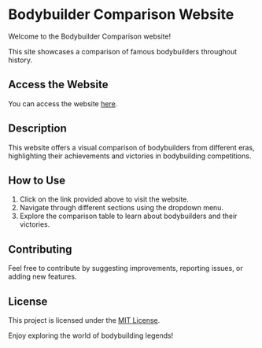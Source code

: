 # Bodybuilder Comparison Website

Welcome to the Bodybuilder Comparison website!

This site showcases a comparison of famous bodybuilders throughout history.

## Access the Website

You can access the website [here](https://cjrtech.github.io/bodybuildercomparison/index.html).

## Description

This website offers a visual comparison of bodybuilders from different eras, highlighting their achievements and victories in bodybuilding competitions.

## How to Use

1. Click on the link provided above to visit the website.
2. Navigate through different sections using the dropdown menu.
3. Explore the comparison table to learn about bodybuilders and their victories.

## Contributing

Feel free to contribute by suggesting improvements, reporting issues, or adding new features.

## License

This project is licensed under the [MIT License](LICENSE).

Enjoy exploring the world of bodybuilding legends!
